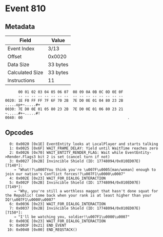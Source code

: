 # Event 810

## Metadata

| Field           | Value    |
|-----------------|----------|
| Event Index     | 3/13     |
| Offset          | 0x0020   |
| Data Size       | 33 bytes |
| Calculated Size | 33 bytes |
| Instructions    | 11       |

```
      00 01 02 03 04 05 06 07  08 09 0A 0B 0C 0D 0E 0F
      -- -- -- -- -- -- -- --  -- -- -- -- -- -- -- --
0020: 1E F0 FF FF 7F 6F 70 2B  7E D0 0E 01 04 80 23 2B  .....op+~.....#+
0030: 7E D0 0E 01 05 80 23 2B  7E D0 0E 01 06 80 23 21  ~.....#+~.....#!
0040: 00                                                .               
```

## Opcodes

```
  0: 0x0020 [0x1E] EventEntity looks at LocalPlayer and starts talking
  1: 0x0025 [0x6F] WAIT_FRAME_DELAY: Yield until WaitTime reaches zero
  2: 0x0026 [0x70] WAIT_ENTITY_RENDER_FLAG: Wait while EventEntity->Render.Flags3 bit 2 is set (cancel turn if not)
  3: 0x0027 [0x2B] Invincible Shield (ID: 17748094/0x010ED07E) [7148*]:
    → "What!?\u0007You think you're \u007F\u0005[man/woman] enough to join our nation's Conflict forces!?\u007F1\u0000\u0007"
  4: 0x002E [0x23] WAIT_FOR_DIALOG_INTERACTION
  5: 0x002F [0x2B] Invincible Shield (ID: 17748094/0x010ED07E) [7149*]:
    → "Why, you're still a worthless maggot that hasn't done squat for the Republic! Come back when your rank is at least higher than your IQ!\u007F1\u0000\u0007"
  6: 0x0036 [0x23] WAIT_FOR_DIALOG_INTERACTION
  7: 0x0037 [0x2B] Invincible Shield (ID: 17748094/0x010ED07E) [7150*]:
    → "I'll be watching you, soldier!\u007F1\u0000\u0007"
  8: 0x003E [0x23] WAIT_FOR_DIALOG_INTERACTION
  9: 0x003F [0x21] END_EVENT
 10: 0x0040 [0x00] END_REQSTACK()
```
